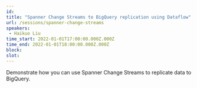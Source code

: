 ```yaml
---
id: 
title: "Spanner Change Streams to BigQuery replication using Dataflow"
url: /sessions/spanner-change-streams
speakers:
 - Haikuo Liu
time_start: 2022-01-01T17:00:00.000Z.000Z
time_end: 2022-01-01T18:00:00.000Z.000Z
block: 
slot: 
---
```


Demonstrate how you can use Spanner Change Streams to replicate data to BigQuery.